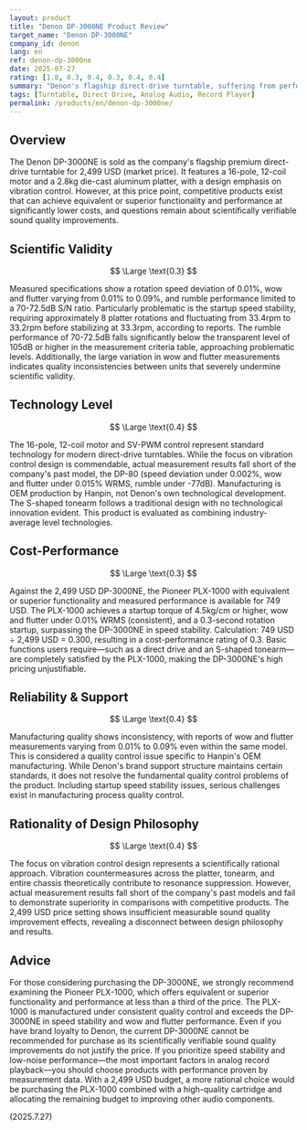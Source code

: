 ```yaml
---
layout: product
title: "Denon DP-3000NE Product Review"
target_name: "Denon DP-3000NE"
company_id: denon
lang: en
ref: denon-dp-3000ne
date: 2025-07-27
rating: [1.8, 0.3, 0.4, 0.3, 0.4, 0.4]
summary: "Denon's flagship direct-drive turntable, suffering from performance that does not justify its price and serious quality control issues."
tags: [Turntable, Direct Drive, Analog Audio, Record Player]
permalink: /products/en/denon-dp-3000ne/
---
```


## Overview

The Denon DP-3000NE is sold as the company's flagship premium direct-drive turntable for 2,499 USD (market price). It features a 16-pole, 12-coil motor and a 2.8kg die-cast aluminum platter, with a design emphasis on vibration control. However, at this price point, competitive products exist that can achieve equivalent or superior functionality and performance at significantly lower costs, and questions remain about scientifically verifiable sound quality improvements.

## Scientific Validity

$$ \Large \text{0.3} $$

Measured specifications show a rotation speed deviation of 0.01%, wow and flutter varying from 0.01% to 0.09%, and rumble performance limited to a 70-72.5dB S/N ratio. Particularly problematic is the startup speed stability, requiring approximately 8 platter rotations and fluctuating from 33.4rpm to 33.2rpm before stabilizing at 33.3rpm, according to reports. The rumble performance of 70-72.5dB falls significantly below the transparent level of 105dB or higher in the measurement criteria table, approaching problematic levels. Additionally, the large variation in wow and flutter measurements indicates quality inconsistencies between units that severely undermine scientific validity.

## Technology Level

$$ \Large \text{0.4} $$

The 16-pole, 12-coil motor and SV-PWM control represent standard technology for modern direct-drive turntables. While the focus on vibration control design is commendable, actual measurement results fall short of the company's past model, the DP-80 (speed deviation under 0.002%, wow and flutter under 0.015% WRMS, rumble under -77dB). Manufacturing is OEM production by Hanpin, not Denon's own technological development. The S-shaped tonearm follows a traditional design with no technological innovation evident. This product is evaluated as combining industry-average level technologies.

## Cost-Performance

$$ \Large \text{0.3} $$

Against the 2,499 USD DP-3000NE, the Pioneer PLX-1000 with equivalent or superior functionality and measured performance is available for 749 USD. The PLX-1000 achieves a startup torque of 4.5kg/cm or higher, wow and flutter under 0.01% WRMS (consistent), and a 0.3-second rotation startup, surpassing the DP-3000NE in speed stability. Calculation: 749 USD ÷ 2,499 USD = 0.300, resulting in a cost-performance rating of 0.3. Basic functions users require—such as a direct drive and an S-shaped tonearm—are completely satisfied by the PLX-1000, making the DP-3000NE's high pricing unjustifiable.

## Reliability & Support

$$ \Large \text{0.4} $$

Manufacturing quality shows inconsistency, with reports of wow and flutter measurements varying from 0.01% to 0.09% even within the same model. This is considered a quality control issue specific to Hanpin's OEM manufacturing. While Denon's brand support structure maintains certain standards, it does not resolve the fundamental quality control problems of the product. Including startup speed stability issues, serious challenges exist in manufacturing process quality control.

## Rationality of Design Philosophy

$$ \Large \text{0.4} $$

The focus on vibration control design represents a scientifically rational approach. Vibration countermeasures across the platter, tonearm, and entire chassis theoretically contribute to resonance suppression. However, actual measurement results fall short of the company's past models and fail to demonstrate superiority in comparisons with competitive products. The 2,499 USD price setting shows insufficient measurable sound quality improvement effects, revealing a disconnect between design philosophy and results.

## Advice

For those considering purchasing the DP-3000NE, we strongly recommend examining the Pioneer PLX-1000, which offers equivalent or superior functionality and performance at less than a third of the price. The PLX-1000 is manufactured under consistent quality control and exceeds the DP-3000NE in speed stability and wow and flutter performance. Even if you have brand loyalty to Denon, the current DP-3000NE cannot be recommended for purchase as its scientifically verifiable sound quality improvements do not justify the price. If you prioritize speed stability and low-noise performance—the most important factors in analog record playback—you should choose products with performance proven by measurement data. With a 2,499 USD budget, a more rational choice would be purchasing the PLX-1000 combined with a high-quality cartridge and allocating the remaining budget to improving other audio components.

(2025.7.27)

